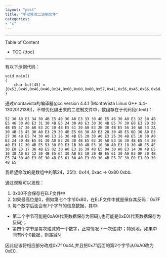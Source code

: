 ```yaml
---
layout: "post"
title: "手动修改二进制文件"
categories:
- "c"
---
```


<!--more-->

***
Table of Content

* TOC
{:toc}
***

有以下示例代码：


    void main()
    {
        char buf[45] = {0x52,0x49,0x46,0x46,0x24,0x00,0x00,0x80,0x57,0x41,0x56,0x45,0x66,0x6d,0x74,0x20,0x10,0x00,0x00,0x00,0x01,0x00,0x02,0x00,0x44,0xac,0x00,0x00,0x10,0xb1,0x02,0x00,0x04,0x00,0x10,0x00,0x64,0x61,0x74,0x61,0x00,0x00,0x00,0x80};
    }

通过montavista的编译器(gcc version 4.4.1 (MontaVista Linux G++ 4.4-1302012138))，不带优化编出来的二进制文件中，数组存在于代码段(.text)：

    52 30 A0 E3 34 30 4B E5 49 30 A0 E3 33 30 4B E5 46 30 A0 E3 32 30 4B E5 46 30 A0 E3 31 30 4B E5 24 30 A0 E3 30 30 4B E5 7F 30 E0 E3 2D 30 4B E5 57 30 A0 E3 2C 30 4B E5 41 30 A0 E3 2B 30 4B E5 56 30 A0 E3 2A 30 4B E5 45 30 A0 E3 29 30 4B E5 66 30 A0 E3 28 30 4B E5 6D 30 A0 E3 27 30 4B E5 74 30 A0 E3 26 30 4B E5 20 30 A0 E3 25 30 4B E5 10 30 A0 E3 24 30 4B E5 01 30 A0 E3 20 30 4B E5 02 30 A0 E3 1E 30 4B E5 44 30 A0 E3 1C 30 4B E5 53 30 E0 E3 1B 30 4B E5 10 30 A0 E3 18 30 4B E5 4E 30 E0 E3 17 30 4B E5 02 30 A0 E3 16 30 4B E5 04 30 A0 E3 14 30 4B E5 10 30 A0 E3 12 30 4B E5 64 30 A0 E3 10 30 4B E5 61 30 A0 E3 0F 30 4B E5 74 30 A0 E3 0E 30 4B E5 61 30 A0 E3 0D 30 4B E5 7F 30 E0 E3 09 30 4B E5

我希望修改的是数组中的第24，25位: 0x44, 0xac -> 0x80 0xbb.

通过观察可以发现：
1. 0x00不会保存在ELF文件中
2. 如果最高位是0，例如第七个字节0x80，在ELF文件中就是保存其反码：0x7F
3. 每个数字后面会有7个字节的信息数据，其中:
  * 第二个字节可能是0xA0(代表数据保存为原码),也可能是0xE0(代表数据保存为反码)；
  * 第四个字节是每次递减的一个数字，正常情况下一次递减1；特别地，如果中间有N个0数据，则递减N

因此应该将相应部分改成0x7f 0x44,并且把0x7f后面的第2个字节从0xA0改为0xE0.


